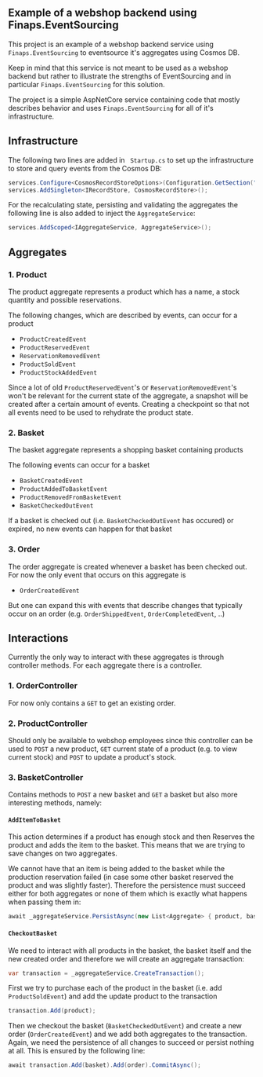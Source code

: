 Example of  a webshop backend using Finaps.EventSourcing
--------------------------

This project is an example of a webshop backend service using ```Finaps.EventSourcing``` to eventsource it's aggregates using Cosmos DB.

Keep in mind that this service is not meant to be used as a webshop backend but rather to illustrate the strengths of EventSourcing and in particular ```Finaps.EventSourcing``` for this solution.

The project is a simple AspNetCore service containing code that mostly describes behavior and uses ```Finaps.EventSourcing``` for all of it's infrastructure.

Infrastructure
-------
The following two lines are added in ``` Startup.cs``` to set up the infrastructure to store and query events from the Cosmos DB:
```c#
services.Configure<CosmosRecordStoreOptions>(Configuration.GetSection("Cosmos"));
services.AddSingleton<IRecordStore, CosmosRecordStore>();
```
For the recalculating state, persisting and validating the aggregates the following line is also added to inject the ```AggregateService```:
```c#
services.AddScoped<IAggregateService, AggregateService>();
```

Aggregates
-------

### 1. Product

The product aggregate represents a product which has a name, a stock quantity and possible reservations.

The following changes, which are described by events, can occur for a product
- ```ProductCreatedEvent```
- ```ProductReservedEvent```
- ```ReservationRemovedEvent```
- ```ProductSoldEvent```
- ```ProductStockAddedEvent```

Since a lot of old ```ProductReservedEvent```'s or ```ReservationRemovedEvent```'s won't be relevant for the current state of the aggregate, a snapshot will be created after a certain amount of events.
Creating a checkpoint so that not all events need to be used to rehydrate the product state.

### 2. Basket

The basket aggregate represents a shopping basket containing products

The following events can occur for a basket
- ```BasketCreatedEvent```
- ```ProductAddedToBasketEvent```
- ```ProductRemovedFromBasketEvent```
- ```BasketCheckedOutEvent```

If a basket is checked out (i.e. ```BasketCheckedOutEvent``` has occured) or expired, no new events can happen for that basket

### 3. Order
The order aggregate is created whenever a basket has been checked out. For now the only event that occurs on this aggregate is
- ```OrderCreatedEvent```

But one can expand this with events that describe changes that typically occur on an order (e.g. ```OrderShippedEvent```, ```OrderCompletedEvent```, ..)

Interactions
-------
Currently the only way to interact with these aggregates is through controller methods. For each aggregate there is a controller.

### 1. OrderController
For now only contains a ```GET``` to get an existing order.
### 2. ProductController
Should only be available to webshop employees since this controller can be used to ```POST``` a new product, ```GET``` current state of a product (e.g. to view current stock) and ```POST``` to update a product's stock.
### 3. BasketController

Contains methods to ```POST``` a new basket and ```GET``` a basket but also more interesting methods, namely:
#### ```AddItemToBasket```
This action determines if a product has enough stock and then Reserves the product and adds the item to the basket. This means that we are trying to save changes on two aggregates.

We cannot have that an item is being added to the basket while the production reservation failed (in case some other basket reserved the product and was slightly faster).
Therefore the persistence must succeed either for both aggregates or none of them which is exactly what happens when passing them in:
```c#
await _aggregateService.PersistAsync(new List<Aggregate> { product, basket });
```

#### ```CheckoutBasket```
We need to interact with all products in the basket, the basket itself and the new created order and therefore we will create an aggregate transaction:
```c#
var transaction = _aggregateService.CreateTransaction();
```
First we try to purchase each of the product in the basket (i.e. add ```ProductSoldEvent```) and add the update product to the transaction
```c#
transaction.Add(product);
```
Then we checkout the basket (```BasketCheckedOutEvent```) and create a new order (```OrderCreatedEvent```) and we add both aggregates to the transaction.
Again, we need the persistence of all changes to succeed or persist nothing at all. This is ensured by the following line:
```c#
await transaction.Add(basket).Add(order).CommitAsync();
```